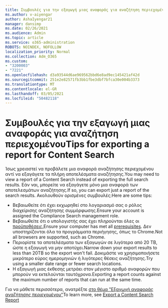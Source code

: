 ```yaml
---
title: Συμβουλές για την εξαγωγή μιας αναφοράς για αναζήτηση περιεχομένου
ms.author: v-aiyengar
author: AshaIyengar21
manager: dansimp
ms.date: 02/26/2021
ms.audience: Admin
ms.topic: article
ms.service: o365-administration
ROBOTS: NOINDEX, NOFOLLOW
localization_priority: Normal
ms.collection: Adm_O365
ms.custom:
- "3200003"
- "7221"
ms.openlocfilehash: d3a93544d6ae969562bbd6e8ad9ec145421af42d
ms.sourcegitcommit: 251e2e82571fb3bb1fbe3dbf7bfca30e004b3373
ms.translationtype: MT
ms.contentlocale: el-GR
ms.lasthandoff: 03/05/2021
ms.locfileid: "50482118"
---
```

# <a name="tips-for-exporting-a-report-for-content-search"></a><span data-ttu-id="db666-102">Συμβουλές για την εξαγωγή μιας αναφοράς για αναζήτηση περιεχομένου</span><span class="sxs-lookup"><span data-stu-id="db666-102">Tips for exporting a report for Content Search</span></span>

<span data-ttu-id="db666-103">Ίσως χρειαστεί να προβάλετε μια αναφορά αναζήτησης περιεχομένου αντί να εξαγάγετε τα πλήρη αποτελέσματα αναζήτησης.</span><span class="sxs-lookup"><span data-stu-id="db666-103">You may need to view a report of a Content Search instead of exporting the full search results.</span></span> <span data-ttu-id="db666-104">Εάν ναι, μπορείτε να εξαγάγετε μόνο μια αναφορά των αποτελεσμάτων αναζήτησης.</span><span class="sxs-lookup"><span data-stu-id="db666-104">If so, you can export just a report of the search results.</span></span> <span data-ttu-id="db666-105">Ακολουθούν ορισμένες συμβουλές:</span><span class="sxs-lookup"><span data-stu-id="db666-105">Here are some tips:</span></span>

- <span data-ttu-id="db666-106">Βεβαιωθείτε ότι έχει εκχωρηθεί στο λογαριασμό σας ο ρόλος διαχείρισης αναζήτησης συμμόρφωσης.</span><span class="sxs-lookup"><span data-stu-id="db666-106">Ensure your account is assigned the Compliance Search management role.</span></span>
- <span data-ttu-id="db666-107">Βεβαιωθείτε ότι ο υπολογιστής σας έχει πληρούνται όλες οι [προϋποθέσεις.](https://go.microsoft.com/fwlink/?linkid=2102407)</span><span class="sxs-lookup"><span data-stu-id="db666-107">Ensure your computer has met all [prerequisites](https://go.microsoft.com/fwlink/?linkid=2102407).</span></span> <span data-ttu-id="db666-108">Δεν υποστηρίζονται όλα τα προγράμματα περιήγησης, όπως το Chrome.</span><span class="sxs-lookup"><span data-stu-id="db666-108">Not all browsers are supported, such as Chrome.</span></span>
- <span data-ttu-id="db666-109">Περιορίστε τα αποτελέσματα των εξαγωγών σε λιγότερα από 20 TB, ώστε η εξαγωγή να μην αποτύχει.</span><span class="sxs-lookup"><span data-stu-id="db666-109">Narrow down your export results to less than 20TB so the export won't fail.</span></span> <span data-ttu-id="db666-110">Δοκιμάστε να χρησιμοποιήσετε μικρότερο εύρος ημερομηνιών ή λιγότερες θέσεις αναζήτησης.</span><span class="sxs-lookup"><span data-stu-id="db666-110">Try using a smaller date range or fewer search locations.</span></span>
- <span data-ttu-id="db666-111">Η εξαγωγή μιας έκθεσης μετράει στον μέγιστο αριθμό αναφορών που μπορούν να εκτελούνται ταυτόχρονα.</span><span class="sxs-lookup"><span data-stu-id="db666-111">Exporting a report counts against the maximum number of reports that can run at the same time.</span></span>

<span data-ttu-id="db666-112">Για να μάθετε περισσότερα, ανατρέξτε [στο θέμα "Εξαγωγή αναφοράς αναζήτησης περιεχομένου"](https://go.microsoft.com/fwlink/?linkid=2102409)</span><span class="sxs-lookup"><span data-stu-id="db666-112">To learn more, see [Export a Content Search Report](https://go.microsoft.com/fwlink/?linkid=2102409)</span></span>